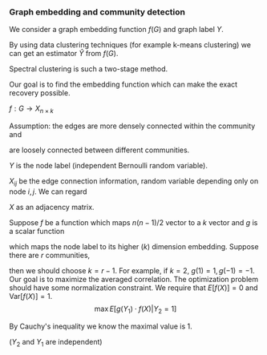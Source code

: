 ### Graph embedding and community detection

We consider a graph embedding function $f(G)$ and graph label $Y$.

By using data clustering techniques (for example k-means clustering) we can get an estimator $\hat{Y}$ from $f(G)$.

Spectral clustering is such a two-stage method.

Our goal is to find the embedding function which can make the exact recovery possible.

$f: G \to X_{n \times k}$



Assumption: the edges are more densely connected within the community and

are loosely connected between different communities.



$Y$ is the node label (independent Bernoulli random variable).

$X_{ij}$ be the edge connection information, random variable depending only on node $i, j$. We can regard

$X$ as an adjacency matrix.

Suppose $f$ be a function which maps $n(n-1)/2$ vector to a $k$ vector and $g$ is a scalar function

which maps the node label to its higher ($k$) dimension embedding. Suppose there are $r$ communities,

then we should choose $k=r-1$. For example, if $k=2$, $g(1)=1,g(-1)=-1$. Our goal is to maximize the averaged correlation. The optimization problem should have some normalization constraint. We require that $E[f(X)]=0$ and $\textrm{Var}[f(X)] = 1$. 
$$
\max E[ g(Y_1) \cdot f(X) | Y_2 = 1]
$$

By Cauchy's inequality we know the maximal value is 1.

($Y_2$ and $Y_1$ are independent)





